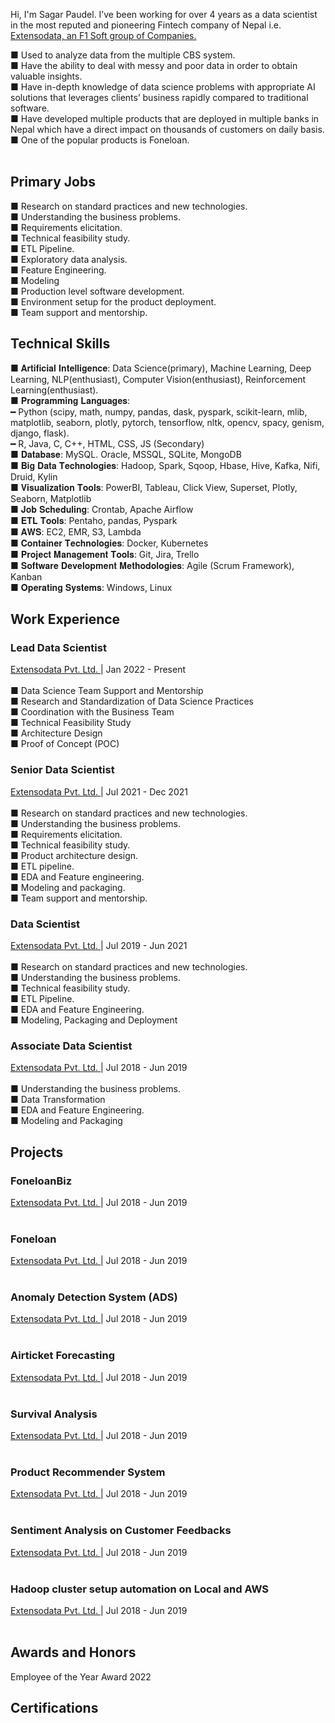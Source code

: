 Hi, I'm Sagar Paudel. I’ve been working for over 4 years as a data scientist in the most reputed and pioneering Fintech company of Nepal i.e. <a href="http://extensodata.com/"> Extensodata, an F1 Soft group of Companies.</a><br>

■ Used to analyze data from the multiple CBS system.<br>
■ Have the ability to deal with messy and poor data in order to obtain valuable insights.<br>
■ Have in-depth knowledge of data science problems with appropriate AI solutions that leverages clients’ business rapidly compared to traditional software.<br>
■ Have developed multiple products that are deployed in multiple banks in Nepal which have a direct impact on thousands of customers on daily basis.<br>
■ One of the popular products is Foneloan.<br><br>

## Primary Jobs
■ Research on standard practices and new technologies.<br>
■ Understanding the business problems.<br>
■ Requirements elicitation.<br>
■ Technical feasibility study.<br>
■ ETL Pipeline.<br>
■ Exploratory data analysis.<br>
■ Feature Engineering.<br>
■ Modeling<br>
■ Production level software development.<br>
■ Environment setup for the product deployment.<br>
■ Team support and mentorship.<br>

## Technical Skills
■ 𝐀𝐫𝐭𝐢𝐟𝐢𝐜𝐢𝐚𝐥 𝐈𝐧𝐭𝐞𝐥𝐥𝐢𝐠𝐞𝐧𝐜𝐞: Data Science(primary), Machine Learning, Deep Learning, NLP(enthusiast), Computer Vision(enthusiast), Reinforcement Learning(enthusiast). <br>
■ 𝐏𝐫𝐨𝐠𝐫𝐚𝐦𝐦𝐢𝐧𝐠 𝐋𝐚𝐧𝐠𝐮𝐚𝐠𝐞𝐬:<br>
━ Python (scipy, math, numpy, pandas, dask, pyspark, scikit-learn, mlib, matplotlib, seaborn, plotly, pytorch, tensorflow, nltk, opencv, spacy, genism, django, flask).<br>
━ R, Java, C, C++, HTML, CSS, JS (Secondary)<br>
■ 𝐃𝐚𝐭𝐚𝐛𝐚𝐬𝐞: MySQL. Oracle, MSSQL, SQLite, MongoDB<br>
■ 𝐁𝐢𝐠 𝐃𝐚𝐭𝐚 𝐓𝐞𝐜𝐡𝐧𝐨𝐥𝐨𝐠𝐢𝐞𝐬: Hadoop, Spark, Sqoop, Hbase, Hive, Kafka, Nifi, Druid, Kylin<br>
■ 𝐕𝐢𝐬𝐮𝐚𝐥𝐢𝐳𝐚𝐭𝐢𝐨𝐧 𝐓𝐨𝐨𝐥𝐬: PowerBI, Tableau, Click View, Superset, Plotly, Seaborn, Matplotlib<br>
■ 𝐉𝐨𝐛 𝐒𝐜𝐡𝐞𝐝𝐮𝐥𝐢𝐧𝐠: Crontab, Apache Airflow<br>
■ 𝐄𝐓𝐋 𝐓𝐨𝐨𝐥𝐬: Pentaho, pandas, Pyspark<br>
■ 𝐀𝐖𝐒: EC2, EMR, S3, Lambda<br>
■ 𝐂𝐨𝐧𝐭𝐚𝐢𝐧𝐞𝐫 𝐓𝐞𝐜𝐡𝐧𝐨𝐥𝐨𝐠𝐢𝐞𝐬: Docker, Kubernetes<br>
■ 𝐏𝐫𝐨𝐣𝐞𝐜𝐭 𝐌𝐚𝐧𝐚𝐠𝐞𝐦𝐞𝐧𝐭 𝐓𝐨𝐨𝐥𝐬: Git, Jira, Trello<br>
■ 𝐒𝐨𝐟𝐭𝐰𝐚𝐫𝐞 𝐃𝐞𝐯𝐞𝐥𝐨𝐩𝐦𝐞𝐧𝐭 𝐌𝐞𝐭𝐡𝐨𝐝𝐨𝐥𝐨𝐠𝐢𝐞𝐬: Agile (Scrum Framework), Kanban<br>
■ 𝐎𝐩𝐞𝐫𝐚𝐭𝐢𝐧𝐠 𝐒𝐲𝐬𝐭𝐞𝐦𝐬: Windows, Linux<br>

## Work Experience
### Lead Data Scientist
<a href="http://extensodata.com/"> Extensodata Pvt. Ltd. </a> | Jan 2022 - Present<br><br>
■ Data Science Team Support and Mentorship<br>
■ Research and Standardization of Data Science Practices<br>
■ Coordination with the Business Team<br>
■ Technical Feasibility Study<br>
■ Architecture Design<br>
■ Proof of Concept (POC)<br>

### Senior Data Scientist
<a href="http://extensodata.com/"> Extensodata Pvt. Ltd. </a> | Jul 2021 - Dec 2021<br><br>
■ Research on standard practices and new technologies.<br>
■ Understanding the business problems.<br>
■ Requirements elicitation.<br>
■ Technical feasibility study.<br>
■ Product architecture design.<br>
■ ETL pipeline.<br>
■ EDA and Feature engineering.<br>
■ Modeling and packaging.<br>
■ Team support and mentorship.<br>

### Data Scientist
<a href="http://extensodata.com/"> Extensodata Pvt. Ltd. </a> | Jul 2019 - Jun 2021<br><br>
■ Research on standard practices and new technologies.<br>
■ Understanding the business problems.<br>
■ Technical feasibility study.<br>
■ ETL Pipeline.<br>
■ EDA and Feature Engineering.<br>
■ Modeling, Packaging and Deployment<br>

### Associate Data Scientist
<a href="http://extensodata.com/"> Extensodata Pvt. Ltd. </a> | Jul 2018 - Jun 2019<br><br>
■ Understanding the business problems.<br>
■ Data Transformation<br>
■ EDA and Feature Engineering.<br>
■ Modeling and Packaging<br>

## Projects
### FoneloanBiz <br>
<a href="http://extensodata.com/"> Extensodata Pvt. Ltd. </a> | Jul 2018 - Jun 2019<br><br>
### Foneloan <br>
<a href="http://extensodata.com/"> Extensodata Pvt. Ltd. </a> | Jul 2018 - Jun 2019<br><br>
### Anomaly Detection System (ADS) <br>
<a href="http://extensodata.com/"> Extensodata Pvt. Ltd. </a> | Jul 2018 - Jun 2019<br><br>
### Airticket Forecasting <br>
<a href="http://extensodata.com/"> Extensodata Pvt. Ltd. </a> | Jul 2018 - Jun 2019<br><br>
### Survival Analysis <br>
<a href="http://extensodata.com/"> Extensodata Pvt. Ltd. </a> | Jul 2018 - Jun 2019<br><br>
### Product Recommender System <br>
<a href="http://extensodata.com/"> Extensodata Pvt. Ltd. </a> | Jul 2018 - Jun 2019<br><br>
### Sentiment Analysis on Customer Feedbacks <br>
<a href="http://extensodata.com/"> Extensodata Pvt. Ltd. </a> | Jul 2018 - Jun 2019<br><br>
### Hadoop cluster setup automation on Local and AWS <br>
<a href="http://extensodata.com/"> Extensodata Pvt. Ltd. </a> | Jul 2018 - Jun 2019<br><br>

## Awards and Honors

Employee of the Year Award 2022

## Certifications
